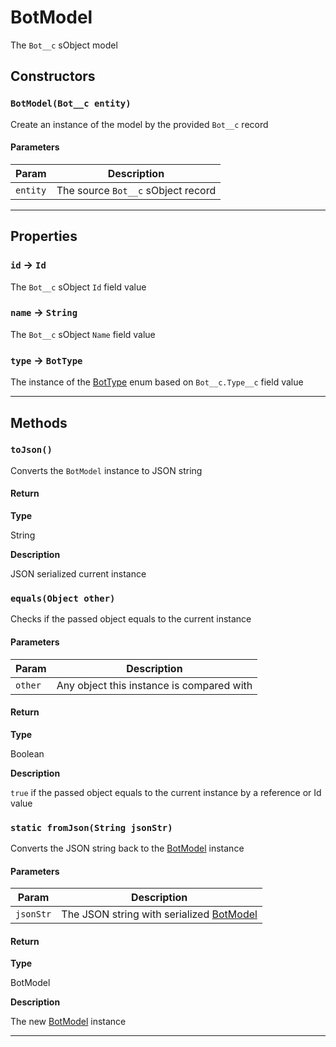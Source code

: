 # BotModel

The `Bot__c` sObject model

## Constructors

### `BotModel(Bot__c entity)`

Create an instance of the model by the provided `Bot__c` record

#### Parameters

| Param    | Description                        |
| -------- | ---------------------------------- |
| `entity` | The source `Bot__c` sObject record |

---

## Properties

### `id` → `Id`

The `Bot__c` sObject `Id` field value

### `name` → `String`

The `Bot__c` sObject `Name` field value

### `type` → `BotType`

The instance of the [BotType](/types/Enums/BotType.md) enum based on `Bot__c.Type__c` field value

---

## Methods

### `toJson()`

Converts the `BotModel` instance to JSON string

#### Return

**Type**

String

**Description**

JSON serialized current instance

### `equals(Object other)`

Checks if the passed object equals to the current instance

#### Parameters

| Param   | Description                               |
| ------- | ----------------------------------------- |
| `other` | Any object this instance is compared with |

#### Return

**Type**

Boolean

**Description**

`true` if the passed object equals to the current instance by a reference or Id value

### `static fromJson(String jsonStr)`

Converts the JSON string back to the [BotModel](/types/Classes/BotModel.md) instance

#### Parameters

| Param     | Description                                                            |
| --------- | ---------------------------------------------------------------------- |
| `jsonStr` | The JSON string with serialized [BotModel](/types/Classes/BotModel.md) |

#### Return

**Type**

BotModel

**Description**

The new [BotModel](/types/Classes/BotModel.md) instance

---
